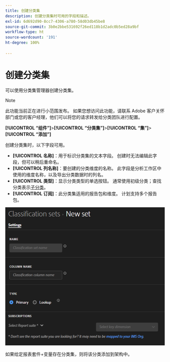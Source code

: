 ```yaml
---
title: 创建分类集
description: 创建分类集时可用的字段和描述。
exl-id: 6d692d90-8cc7-4306-a780-58d03db45be8
source-git-commit: 3b0e2bbe531692f26ed118b1d2adc0b5ed28a9bf
workflow-type: ht
source-wordcount: '191'
ht-degree: 100%

---
```


# 创建分类集

可以使用分类集管理器创建分类集。

>[!NOTE]
>
>此功能当前正在进行小范围发布。 如果您想访问此功能，请联系 Adobe 客户关怀部门或您的客户经理，他们可以将您的请求转发给分类团队进行配置。

**[!UICONTROL “组件”]**>**[!UICONTROL “分类集”]**>**[!UICONTROL “集”]**>**[!UICONTROL “添加”]**

创建分类集时，以下字段可用。

* **[!UICONTROL 名称]**：用于标识分类集的文本字段。 创建时无法编辑此字段，但可以稍后重命名。
* **[!UICONTROL 列名称]**：要创建的分类维度的名称。 此字段是分析工作区中使用的维度名称，以及导出分类数据时的列名。
* **[!UICONTROL 类型]**：显示分类类型的单选按钮。 通常使用初级分类；查找分类表示[子分类](../c-sub-classifications.md)。
* **[!UICONTROL 订阅]**：此分类集适用的报告包和维度。 计划支持多个报告包。

![创建分类集](../assets/classification-set-create.png)

如果给定报表套件+变量存在分类集，则将该分类添加到架构中。
